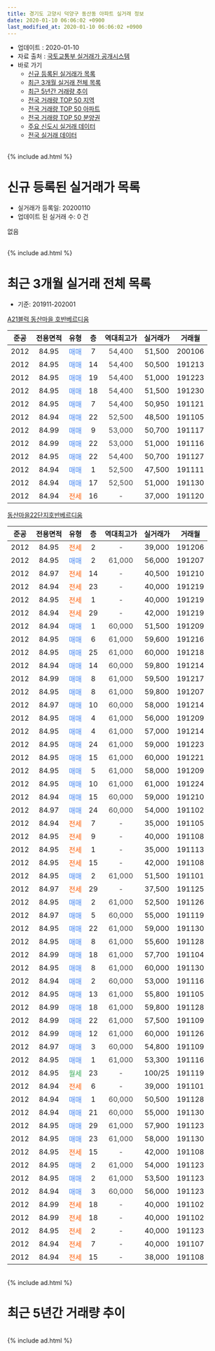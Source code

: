 ```yaml
---
title: 경기도 고양시 덕양구 동산동 아파트 실거래 정보
date: 2020-01-10 06:06:02 +0900
last_modified_at: 2020-01-10 06:06:02 +0900
---
```


* 업데이트 : 2020-01-10
* 자료 출처 : [국토교통부 실거래가 공개시스템](http://rt.molit.go.kr)
* 바로 가기
    * [신규 등록된 실거래가 목록](#신규-등록된-실거래가-목록)
    * [최근 3개월 실거래 전체 목록](#최근-3개월-실거래-전체-목록)
    * [최근 5년간 거래량 추이](#최근-5년간-거래량-추이)
    * [전국 거래량 TOP 50 지역](https://inasie.github.io/apt-trade-info/최근-3개월-전국에서-가장-거래가-많이-발생한-지역)
    * [전국 거래량 TOP 50 아파트](https://inasie.github.io/apt-trade-info/최근-3개월-전국에서-가장-거래가-많이-발생한-아파트)
    * [전국 거래량 TOP 50 분양권](https://inasie.github.io/apt-trade-info/최근-3개월-전국에서-가장-거래가-많이-발생한-분양권)
    * [주요 신도시 실거래 데이터](https://inasie.github.io/apt-trade-info/주요-신도시)
    * [전국 실거래 데이터](https://inasie.github.io/apt-trade-info/전국)
<br>
{% include ad.html %}
<br>

# 신규 등록된 실거래가 목록
* 실거래가 등록일: 20200110
* 업데이트 된 실거래 수: 0 건

없음

<br>
{% include ad.html %}
<br>

# 최근 3개월 실거래 전체 목록
* 기준: 201911-202001


[A21블럭 동산마을 호반베르디움](https://search.naver.com/search.naver?query=%EA%B2%BD%EA%B8%B0%EB%8F%84+%EA%B3%A0%EC%96%91%EC%8B%9C+%EB%8D%95%EC%96%91%EA%B5%AC+%EB%8F%99%EC%82%B0%EB%8F%99+A21%EB%B8%94%EB%9F%AD+%EB%8F%99%EC%82%B0%EB%A7%88%EC%9D%84+%ED%98%B8%EB%B0%98%EB%B2%A0%EB%A5%B4%EB%94%94%EC%9B%80)

|준공|전용면적|유형|층|역대최고가|실거래가|거래월|
|:---:|:---:|:---:|:---:|:---:|:---:|:---:|
|2012|84.95|<span style="color:#4285f3">매매</span>|7|<span style="color:#444444">54,400</span>|51,500|200106|
|2012|84.95|<span style="color:#4285f3">매매</span>|14|<span style="color:#444444">54,400</span>|50,500|191213|
|2012|84.95|<span style="color:#4285f3">매매</span>|19|<span style="color:#444444">54,400</span>|51,000|191223|
|2012|84.95|<span style="color:#4285f3">매매</span>|18|<span style="color:#444444">54,400</span>|51,500|191230|
|2012|84.95|<span style="color:#4285f3">매매</span>|7|<span style="color:#444444">54,400</span>|50,950|191121|
|2012|84.94|<span style="color:#4285f3">매매</span>|22|<span style="color:#444444">52,500</span>|48,500|191105|
|2012|84.99|<span style="color:#4285f3">매매</span>|9|<span style="color:#444444">53,000</span>|50,700|191117|
|2012|84.99|<span style="color:#4285f3">매매</span>|22|<span style="color:#444444">53,000</span>|51,000|191116|
|2012|84.95|<span style="color:#4285f3">매매</span>|22|<span style="color:#444444">54,400</span>|50,700|191127|
|2012|84.94|<span style="color:#4285f3">매매</span>|1|<span style="color:#444444">52,500</span>|47,500|191111|
|2012|84.94|<span style="color:#4285f3">매매</span>|17|<span style="color:#444444">52,500</span>|51,000|191130|
|2012|84.94|<span style="color:#ff5a00">전세</span>|16|<span style="color:#444444">-</span>|37,000|191120|

[동산마을22단지호반베르디움](https://search.naver.com/search.naver?query=%EA%B2%BD%EA%B8%B0%EB%8F%84+%EA%B3%A0%EC%96%91%EC%8B%9C+%EB%8D%95%EC%96%91%EA%B5%AC+%EB%8F%99%EC%82%B0%EB%8F%99+%EB%8F%99%EC%82%B0%EB%A7%88%EC%9D%8422%EB%8B%A8%EC%A7%80%ED%98%B8%EB%B0%98%EB%B2%A0%EB%A5%B4%EB%94%94%EC%9B%80)

|준공|전용면적|유형|층|역대최고가|실거래가|거래월|
|:---:|:---:|:---:|:---:|:---:|:---:|:---:|
|2012|84.95|<span style="color:#ff5a00">전세</span>|2|<span style="color:#444444">-</span>|39,000|191206|
|2012|84.95|<span style="color:#4285f3">매매</span>|2|<span style="color:#444444">61,000</span>|56,000|191207|
|2012|84.97|<span style="color:#ff5a00">전세</span>|14|<span style="color:#444444">-</span>|40,500|191210|
|2012|84.94|<span style="color:#ff5a00">전세</span>|23|<span style="color:#444444">-</span>|40,000|191219|
|2012|84.95|<span style="color:#ff5a00">전세</span>|1|<span style="color:#444444">-</span>|40,000|191219|
|2012|84.94|<span style="color:#ff5a00">전세</span>|29|<span style="color:#444444">-</span>|42,000|191219|
|2012|84.94|<span style="color:#4285f3">매매</span>|1|<span style="color:#444444">60,000</span>|51,500|191209|
|2012|84.95|<span style="color:#4285f3">매매</span>|6|<span style="color:#444444">61,000</span>|59,600|191216|
|2012|84.95|<span style="color:#4285f3">매매</span>|25|<span style="color:#444444">61,000</span>|60,000|191218|
|2012|84.94|<span style="color:#4285f3">매매</span>|14|<span style="color:#444444">60,000</span>|59,800|191214|
|2012|84.99|<span style="color:#4285f3">매매</span>|8|<span style="color:#444444">61,000</span>|59,500|191217|
|2012|84.95|<span style="color:#4285f3">매매</span>|8|<span style="color:#444444">61,000</span>|59,800|191207|
|2012|84.97|<span style="color:#4285f3">매매</span>|10|<span style="color:#444444">60,000</span>|58,000|191214|
|2012|84.95|<span style="color:#4285f3">매매</span>|4|<span style="color:#444444">61,000</span>|56,000|191209|
|2012|84.95|<span style="color:#4285f3">매매</span>|4|<span style="color:#444444">61,000</span>|57,000|191214|
|2012|84.95|<span style="color:#4285f3">매매</span>|24|<span style="color:#444444">61,000</span>|59,000|191223|
|2012|84.95|<span style="color:#4285f3">매매</span>|15|<span style="color:#444444">61,000</span>|60,000|191221|
|2012|84.95|<span style="color:#4285f3">매매</span>|5|<span style="color:#444444">61,000</span>|58,000|191209|
|2012|84.95|<span style="color:#4285f3">매매</span>|10|<span style="color:#444444">61,000</span>|61,000|191224|
|2012|84.94|<span style="color:#4285f3">매매</span>|15|<span style="color:#444444">60,000</span>|59,000|191210|
|2012|84.97|<span style="color:#4285f3">매매</span>|24|<span style="color:#444444">60,000</span>|54,000|191102|
|2012|84.94|<span style="color:#ff5a00">전세</span>|7|<span style="color:#444444">-</span>|35,000|191105|
|2012|84.95|<span style="color:#ff5a00">전세</span>|9|<span style="color:#444444">-</span>|40,000|191108|
|2012|84.95|<span style="color:#ff5a00">전세</span>|1|<span style="color:#444444">-</span>|35,000|191113|
|2012|84.95|<span style="color:#ff5a00">전세</span>|15|<span style="color:#444444">-</span>|42,000|191108|
|2012|84.95|<span style="color:#4285f3">매매</span>|2|<span style="color:#444444">61,000</span>|51,500|191101|
|2012|84.97|<span style="color:#ff5a00">전세</span>|29|<span style="color:#444444">-</span>|37,500|191125|
|2012|84.95|<span style="color:#4285f3">매매</span>|2|<span style="color:#444444">61,000</span>|52,500|191126|
|2012|84.97|<span style="color:#4285f3">매매</span>|5|<span style="color:#444444">60,000</span>|55,000|191119|
|2012|84.95|<span style="color:#4285f3">매매</span>|22|<span style="color:#444444">61,000</span>|59,000|191130|
|2012|84.95|<span style="color:#4285f3">매매</span>|8|<span style="color:#444444">61,000</span>|55,600|191128|
|2012|84.99|<span style="color:#4285f3">매매</span>|18|<span style="color:#444444">61,000</span>|57,700|191104|
|2012|84.95|<span style="color:#4285f3">매매</span>|8|<span style="color:#444444">61,000</span>|60,000|191130|
|2012|84.94|<span style="color:#4285f3">매매</span>|2|<span style="color:#444444">60,000</span>|53,000|191116|
|2012|84.95|<span style="color:#4285f3">매매</span>|13|<span style="color:#444444">61,000</span>|55,800|191105|
|2012|84.99|<span style="color:#4285f3">매매</span>|18|<span style="color:#444444">61,000</span>|59,800|191128|
|2012|84.99|<span style="color:#4285f3">매매</span>|22|<span style="color:#444444">61,000</span>|57,500|191109|
|2012|84.99|<span style="color:#4285f3">매매</span>|12|<span style="color:#444444">61,000</span>|60,000|191126|
|2012|84.97|<span style="color:#4285f3">매매</span>|3|<span style="color:#444444">60,000</span>|54,800|191109|
|2012|84.95|<span style="color:#4285f3">매매</span>|1|<span style="color:#444444">61,000</span>|53,300|191116|
|2012|84.95|<span style="color:#34a853">월세</span>|23|<span style="color:#444444">-</span>|100/25|191119|
|2012|84.94|<span style="color:#ff5a00">전세</span>|6|<span style="color:#444444">-</span>|39,000|191101|
|2012|84.94|<span style="color:#4285f3">매매</span>|1|<span style="color:#444444">60,000</span>|50,500|191128|
|2012|84.94|<span style="color:#4285f3">매매</span>|21|<span style="color:#444444">60,000</span>|55,000|191130|
|2012|84.95|<span style="color:#4285f3">매매</span>|29|<span style="color:#444444">61,000</span>|57,900|191123|
|2012|84.95|<span style="color:#4285f3">매매</span>|23|<span style="color:#444444">61,000</span>|58,000|191130|
|2012|84.95|<span style="color:#ff5a00">전세</span>|15|<span style="color:#444444">-</span>|42,000|191108|
|2012|84.95|<span style="color:#4285f3">매매</span>|2|<span style="color:#444444">61,000</span>|54,000|191123|
|2012|84.95|<span style="color:#4285f3">매매</span>|2|<span style="color:#444444">61,000</span>|53,500|191123|
|2012|84.94|<span style="color:#4285f3">매매</span>|3|<span style="color:#444444">60,000</span>|56,000|191123|
|2012|84.99|<span style="color:#ff5a00">전세</span>|18|<span style="color:#444444">-</span>|40,000|191102|
|2012|84.99|<span style="color:#ff5a00">전세</span>|18|<span style="color:#444444">-</span>|40,000|191102|
|2012|84.95|<span style="color:#ff5a00">전세</span>|2|<span style="color:#444444">-</span>|40,000|191123|
|2012|84.94|<span style="color:#ff5a00">전세</span>|7|<span style="color:#444444">-</span>|40,000|191107|
|2012|84.94|<span style="color:#ff5a00">전세</span>|15|<span style="color:#444444">-</span>|38,000|191108|


<br>
{% include ad.html %}
<br>

# 최근 5년간 거래량 추이


<div style="width:100%;">
    <canvas id="deal_progress" height="200"></canvas>
</div>

<script>
new Chart(document.getElementById("deal_progress"), {
    type: 'line',
    data: {
        labels: ['201501','201502','201503','201504','201505','201506','201507','201508','201509','201510','201511','201512','201601','201602','201603','201604','201605','201606','201607','201608','201609','201610','201611','201612','201701','201702','201703','201704','201705','201706','201707','201708','201709','201710','201711','201712','201801','201802','201803','201804','201805','201806','201807','201808','201809','201810','201811','201812','201901','201902','201903','201904','201905','201906','201907','201908','201909','201910','201911','201912','202001'],
        datasets: [{
            label: '매매',
            pointRadius: 1,
            data: [6, 13, 22, 11, 10, 4, 4, 5, 4, 11, 5, 5, 4, 4, 13, 6, 9, 17, 14, 22, 22, 12, 2, 1, 1, 2, 0, 5, 6, 2, 5, 3, 3, 3, 2, 4, 2, 3, 8, 5, 6, 11, 8, 55, 42, 12, 9, 1, 4, 4, 0, 1, 5, 3, 7, 14, 11, 13, 29, 18, 1],
            borderColor: "rgba(255, 201, 14, 1)",
            backgroundColor: "rgba(255, 201, 14, 0.5)",
            fill: false,
            lineTension: 0
        },{
            label: '전월세',
            pointRadius: 1,
            data: [29, 15, 6, 6, 2, 3, 2, 2, 6, 9, 3, 1, 3, 8, 8, 3, 9, 12, 9, 14, 18, 39, 24, 16, 16, 19, 11, 8, 4, 9, 13, 10, 15, 13, 12, 17, 8, 6, 15, 9, 10, 8, 7, 18, 14, 13, 7, 9, 13, 10, 12, 7, 9, 2, 7, 13, 10, 14, 14, 5, 0],
            borderColor: "rgba(0, 141, 185, 1)",
            backgroundColor: "rgba(0, 141, 185, 0.5)",
            fill: false,
            lineTension: 0
        }
        ]
    },
    options: {
        responsive: true,
        title: {
            display: false
        },
        tooltips: {
            mode: 'index',
            intersect: false
        },
        hover: {
            mode: 'nearest',
            intersect: true
        },
        scales: {
            xAxes: [{
                display: true,
                scaleLabel: {
                    display: true,
                    labelString: '년/월'
                }
            }],
            yAxes: [{
                display: true,
                ticks: {
                    suggestedMin: 0,
                },
                scaleLabel: {
                    display: true,
                    labelString: '실거래 수'
                }
            }]
        }
    }
});

</script>


<br>
{% include ad.html %}
<br>

